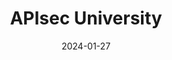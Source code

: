 ---
title: "APIsec University" # apperared on a card component
date: 2024-01-27
description: APIsec University offers free, hands-on courses dedicated to API Security. # apperared on a card component
weight: 1 # card ordering
link: https://www.apisecuniversity.com/
pinned: true # appreared on a overview page.
---